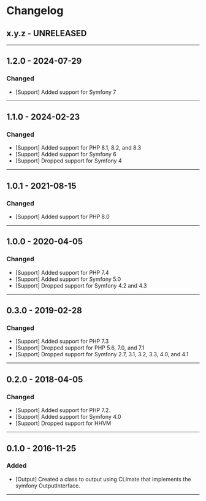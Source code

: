 Changelog
=========

## x.y.z - UNRELEASED

--------

## 1.2.0 - 2024-07-29

### Changed

* [Support] Added support for Symfony 7

--------

## 1.1.0 - 2024-02-23

### Changed

* [Support] Added support for PHP 8.1, 8.2, and 8.3
* [Support] Added support for Symfony 6
* [Support] Dropped support for Symfony 4

--------

## 1.0.1 - 2021-08-15

### Changed

* [Support] Added support for PHP 8.0

--------

## 1.0.0 - 2020-04-05

### Changed

* [Support] Added support for PHP 7.4
* [Support] Added support for Symfony 5.0
* [Support] Dropped support for Symfony 4.2 and 4.3

--------

## 0.3.0 - 2019-02-28

### Changed

* [Support] Added support for PHP 7.3
* [Support] Dropped support for PHP 5.6, 7.0, and 7.1
* [Support] Dropped support for Symfony 2.7, 3.1, 3.2, 3.3, 4.0, and 4.1

--------

## 0.2.0 - 2018-04-05

### Changed

* [Support] Added support for PHP 7.2.
* [Support] Added support for Symfony 4.0
* [Support] Dropped support for HHVM

--------

## 0.1.0 - 2016-11-25

### Added

* [Output] Created a class to output using CLImate that implements the symfony OutputInterface.

--------
